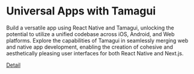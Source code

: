 # Universal Apps with Tamagui

Build a versatile app using React Native and Tamagui, unlocking the potential to utilize a unified codebase across iOS, Android, and Web platforms. Explore the capabilities of Tamagui in seamlessly merging web and native app development, enabling the creation of cohesive and aesthetically pleasing user interfaces for both React Native and Next.js. 

[Detail](https://eduitfree.com/courses/universal-apps-with-tamagui)